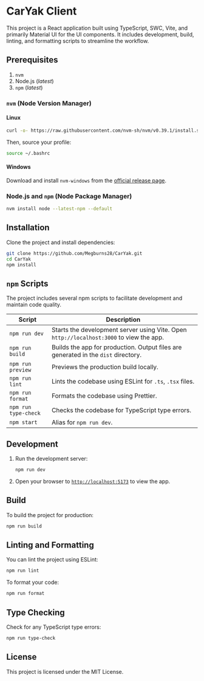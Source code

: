 # CarYak Client

This project is a React application built using TypeScript, SWC, Vite, and primarily Material UI for the UI components. It includes development, build, linting, and formatting scripts to streamline the workflow.

## Prerequisites

1. `nvm`
2. Node.js (*latest*)
3. `npm` (*latest*)

### `nvm` (Node Version Manager)

#### Linux

```bash
curl -o- https://raw.githubusercontent.com/nvm-sh/nvm/v0.39.1/install.sh | bash
```

Then, source your profile:

```bash
source ~/.bashrc
```

#### Windows

Download and install `nvm-windows` from the [official release page](https://github.com/coreybutler/nvm-windows/releases).

### Node.js and `npm` (Node Package Manager)

   ```bash
   nvm install node --latest-npm --default
   ```

## Installation
Clone the project and install dependencies:

   ```bash
   git clone https://github.com/Megburns28/CarYak.git 
   cd CarYak
   npm install
   ```

## `npm` Scripts

The project includes several npm scripts to facilitate development and maintain code quality.

| Script         | Description                                                  |
| -------------- | ------------------------------------------------------------ |
| `npm run dev`  | Starts the development server using Vite. Open `http://localhost:3000` to view the app. |
| `npm run build`| Builds the app for production. Output files are generated in the `dist` directory. |
| `npm run preview` | Previews the production build locally.                     |
| `npm run lint` | Lints the codebase using ESLint for `.ts`, `.tsx` files.      |
| `npm run format` | Formats the codebase using Prettier.                       |
| `npm run type-check` | Checks the codebase for TypeScript type errors.         |
| `npm start`    | Alias for `npm run dev`.                                      |

## Development

1. Run the development server:

   ```bash
   npm run dev
   ```

2. Open your browser to [`http://localhost:5173`](http://localhost:5173) to view the app.

## Build

To build the project for production:

```bash
npm run build
```

## Linting and Formatting

You can lint the project using ESLint:

```bash
npm run lint
```

To format your code:

```bash
npm run format
```

## Type Checking

Check for any TypeScript type errors:

```bash
npm run type-check
```

## License

This project is licensed under the MIT License.

